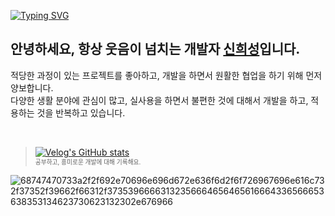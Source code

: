 

[![Typing SVG](https://readme-typing-svg.demolab.com?font=Josefin+Sans&pause=1000&color=4FC08D&random=false&width=435&lines=Studying+FE%2C+Robot+Simulation.;Interested+in+JS%2C++focusing+on+Vue.js)](https://git.io/typing-svg)
## 안녕하세요, 항상 웃음이 넘치는 개발자 [신희성](https://siniseong.vercel.app/)입니다.

적당한 과정이 있는 프로젝트를 좋아하고, 개발을 하면서 원활한 협업을 하기 위해 먼저 양보합니다.<br>
다양한 생활 분야에 관심이 많고, 실사용을 하면서 불편한 것에 대해서 개발을 하고, 적용하는 것을 반복하고 있습니다. 


    
<br>

> [![Velog's GitHub stats](https://velog-readme-stats.vercel.app/api?name=huise0ng)](https://velog.io/@huise0ng) <br>
<sub><sup>공부하고, 흥미로운 개발에 대해 기록해요.</sup></sub>  

![68747470733a2f2f692e70696e696d672e636f6d2f6f726967696e616c732f37352f39662f66312f37353966663132356664656465616664336566653638353134623730623132302e676966](https://github.com/huise0ng/huise0ng/assets/128358820/4576467e-2af9-4fbf-9a95-a542407184cc)

